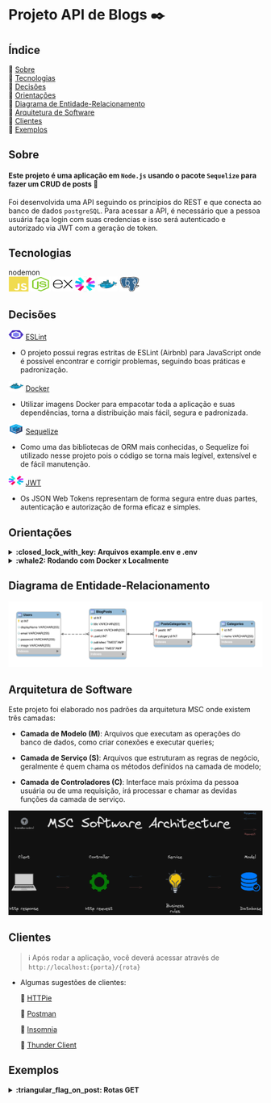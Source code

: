 # Projeto API de Blogs :black_nib:

<h2>Índice</h2>

 :round_pushpin: [Sobre](#sobre)<br />
 :round_pushpin: [Tecnologias](#tecnologias)<br />
 :round_pushpin: [Decisões](#decisoes)<br />
 :round_pushpin: [Orientações](#orientacoes)<br />
 :round_pushpin: [Diagrama de Entidade-Relacionamento](#dre)<br />
 :round_pushpin: [Arquitetura de Software](#arquitetura)<br />
 :round_pushpin: [Clientes](#cliente)<br />
 :round_pushpin: [Exemplos](#exemplos)<br />
 
<h2 id="sobre">Sobre</h2>

#### Este projeto é uma aplicação em `Node.js` usando o pacote `Sequelize` para fazer um CRUD de posts :page_with_curl:

Foi desenvolvida uma API seguindo os princípios do REST e que conecta ao banco de dados `postgreSQL`.
Para acessar a API, é necessário que a pessoa usuária faça login com suas credencias e isso será autenticado e autorizado via JWT com a geração de token.
<br />
<h2 id="tecnologias">Tecnologias</h2>
nodemon
<div>
  <img title="JavaScript" alt="JavaScript" height="30" width="40" src="https://raw.githubusercontent.com/devicons/devicon/master/icons/javascript/javascript-plain.svg">
  <img title="NodeJS" alt="NodeJS" height="30" width="40" src="https://raw.githubusercontent.com/devicons/devicon/master/icons/nodejs/nodejs-original.svg">
  <img title="Express" alt="Express" height="30" width="40" src="https://raw.githubusercontent.com/devicons/devicon/master/icons/express/express-original.svg">
  <img title="JWT" alt="JWT" height="30" width="40" src="./public/assets/images/jwt.png">
  <img title="Docker" alt="Docker" height="30" width="40" src="https://raw.githubusercontent.com/devicons/devicon/master/icons/docker/docker-original.svg">
   <img title="PostgreSQL" alt="PostgreSQL" height="30" width="40" src="https://raw.githubusercontent.com/devicons/devicon/master/icons/postgresql/postgresql-original.svg">
</div>

<h2 id="decisoes">Decisões</h2>

 <img title="ESLint" alt="ESLint" height="20" width="30" src="https://raw.githubusercontent.com/devicons/devicon/master/icons/eslint/eslint-original.svg"> [ESLint](https://eslint.org/)

- O projeto possui regras estritas de ESLint (Airbnb) para JavaScript onde é possível encontrar e corrigir problemas, seguindo boas práticas e padronização.

<img title="Docker" alt="Docker" height="20" width="30" src="https://raw.githubusercontent.com/devicons/devicon/master/icons/docker/docker-original.svg"> [Docker](https://www.docker.com/)

- Utilizar imagens Docker para empacotar toda a aplicação e suas dependências, torna a distribuição mais fácil, segura e padronizada.

<img title="Sequelize" alt="Sequelize" height="20" width="30" src="https://raw.githubusercontent.com/devicons/devicon/master/icons/sequelize/sequelize-original.svg"> [Sequelize](https://sequelize.org/)

- Como uma das bibliotecas de ORM mais conhecidas, o Sequelize foi utilizado nesse projeto pois o código se torna mais legível, extensível e de fácil manutenção.

<img title="JWT" alt="JWT" height="20" width="30" src="./public/assets/images/jwt.png"> [JWT](https://jwt.io/)

- Os JSON Web Tokens representam de forma segura entre duas partes, autenticação e autorização de forma eficaz e simples.

<h2 id="orientacoes">Orientações</h2>

<details>

<summary id="env"><strong>:closed_lock_with_key: Arquivos example.env e .env</strong></summary><br/>
  
> :information_source: Você encontrará um arquivo `example.env` onde estarão as variáveis de ambiente utilizadas no projeto, duplique-o e renomeie-o apenas para `.env` e insira os valores nas variáveis de ambiente conforme sua utilização.
<br />
  
</details>

<details>

<summary id="docker"><strong>:whale2: Rodando com Docker x Localmente</strong></summary>

### 👉 Com Docker

> :information_source: Rode os serviços `node` e `db` com o comando `docker-compose up -d`.

- Lembre-se de parar o `postgresql` se estiver usando localmente na porta padrão (`5432`), ou adapte o docker-compose caso queria fazer uso da aplicação em containers;

- Esses serviços irão inicializar um container chamado `blogs_api` e outro chamado `blogs_api_db`;

- A partir daqui você pode acessar o container `blogs_api` via CLI ou abri-lo no seu editor;

> :information_source: Use o comando `docker exec -it blogs_api bash`.

- Ele te dará acesso ao terminal interativo do container criado pelo docker-compose, que está rodando em segundo plano.

> :information_source: Ao rodar o docker-compose, ele automaticamente irá rodar os seguintes comandos:

- `npm install`: Irá instalar todas as dependências;

- `npm start`: Irá rodar a aplicação na porta `3000` pelo `nodemon`, ou adapte o docker-compose e o `.env` caso sinta necessidade.


### 👉 Sem Docker

> :information_source: Instale as dependências com `npm install`.

> :information_source: Rode a aplicação com `npm start` na porta `3000` pelo `nodemon`, ou adapte o `.env` caso sinta necessidade.

</details>


<h2 id="dre">Diagrama de Entidade-Relacionamento</h2>

<img src="./public/assets/images/der.png"/>

<h2 id="arquitetura">Arquitetura de Software</h2>

Este projeto foi elaborado nos padrões da arquitetura MSC onde existem três camadas:

- **Camada de Modelo (M)**: Arquivos que executam as operações do banco de dados, como criar conexões e executar queries;

- **Camada de Serviço (S)**: Arquivos que estruturam as regras de negócio, geralmente é quem chama os métodos definidos na camada de modelo;

- **Camada de Controladores (C)**: Interface mais próxima da pessoa usuária ou de uma requisição, irá processar e chamar as devidas funções da camada de serviço.


<img src="./public/assets/images/msc-software-architecture.png"/>

<h2 id="cliente">Clientes</h2>

> :information_source: Após rodar a aplicação, você deverá acessar através de `http://localhost:{porta}/{rota}`

- Algumas sugestões de clientes:

  :pushpin: [HTTPie](https://httpie.io/)

  :pushpin: [Postman](https://www.postman.com/)

  :pushpin: [Insomnia](https://insomnia.rest/)

  :pushpin: [Thunder Client](https://marketplace.visualstudio.com/items?itemName=rangav.vscode-thunder-client)
  

<h2 id="exemplos">Exemplos</h2>

<details>

<summary><strong>:triangular_flag_on_post: Rotas GET</strong></summary>
  
  - `http://localhost:3000/user`
  
    _Retorna todos as pessoas usuárias cadastradas_
  
  // _Inserir imagem_

  - `http://localhost:3000/user/{id}`
  
    _Retorna a pessoa usuária cadastrada de acordo com seu id_
  
  // _Inserir imagem_

</details>
